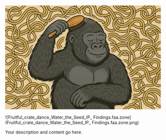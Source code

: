 ![Noodle_juice_gorilla_comb](Noodle_juice_gorilla_comb.png)



![Fruitful_crate_dance_Water_the_Seed_IP_ Findings.faa.zone](Fruitful_crate_dance_Water_the_Seed_IP_ Findings.faa.zone.png)

Your description and content go here.
